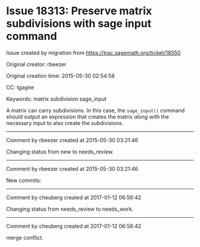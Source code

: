 # Issue 18313: Preserve matrix subdivisions with sage input command

Issue created by migration from https://trac.sagemath.org/ticket/18550

Original creator: rbeezer

Original creation time: 2015-05-30 02:54:58

CC:  tgagne

Keywords: matrix subdivision sage_input

A matrix can carry subdivisions.  In this case, the `sage_input()` command should output an expression that creates the matrix *along with* the necessary input to also create the subdivisions.


---

Comment by rbeezer created at 2015-05-30 03:21:46

Changing status from new to needs_review.


---

Comment by rbeezer created at 2015-05-30 03:21:46

New commits:


---

Comment by cheuberg created at 2017-01-12 06:56:42

Changing status from needs_review to needs_work.


---

Comment by cheuberg created at 2017-01-12 06:56:42

merge conflict.
